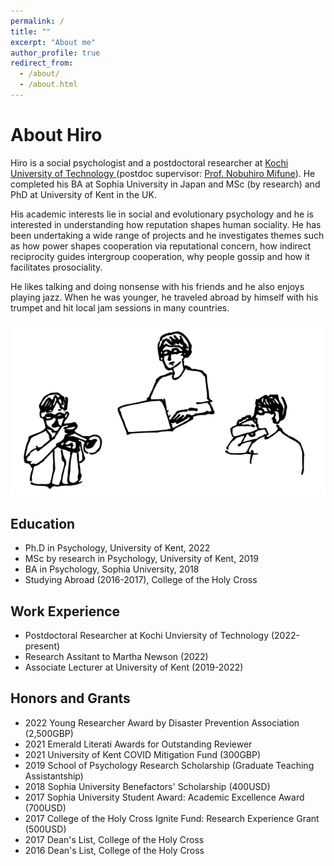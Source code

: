 ```yaml
---
permalink: /
title: ""
excerpt: "About me"
author_profile: true
redirect_from: 
  - /about/
  - /about.html
---
```


# About Hiro

Hiro is a social psychologist and a postdoctoral researcher at <a href = "https://www.kochi-tech.ac.jp/kut/english/">Kochi University of Technology </a> (postdoc supervisor: <a href="https://www.kochi-tech.ac.jp/profile/en/mifune-nobuhiro.html">Prof. Nobuhiro Mifune</a>). He completed his BA at Sophia University in Japan and MSc (by research) and PhD at University of Kent in the UK.

His academic interests lie in social and evolutionary psychology and he is interested in understanding how reputation shapes human sociality. He has been undertaking a wide range of projects and he investigates themes such as how power shapes cooperation via reputational concern, how indirect reciprocity guides intergroup cooperation, why people gossip and how it facilitates prosociality.

He likes talking and doing nonsense with his friends and he also enjoys playing jazz. When he was younger, he traveled abroad by himself with his trumpet and hit local jam sessions in many countries.

![image](/assets/images/imada_web_touka_c-01-r.png)

## Education

-   Ph.D in Psychology, University of Kent, 2022
-   MSc by research in Psychology, University of Kent, 2019
-   BA in Psychology, Sophia University, 2018
-   Studying Abroad (2016-2017), College of the Holy Cross

## Work Experience

-   Postdoctoral Researcher at Kochi Unviersity of Technology (2022-present)
-   Research Assitant to Martha Newson (2022)
-   Associate Lecturer at University of Kent (2019-2022)

## Honors and Grants

-   2022 Young Researcher Award by Disaster Prevention Association (2,500GBP)
-   2021 Emerald Literati Awards for Outstanding Reviewer
-   2021 University of Kent COVID Mitigation Fund (300GBP)
-   2019 School of Psychology Research Scholarship (Graduate Teaching Assistantship)
-   2018 Sophia University Benefactors' Scholarship (400USD)
-   2017 Sophia University Student Award: Academic Excellence Award (700USD)
-   2017 College of the Holy Cross Ignite Fund: Research Experience Grant (500USD)
-   2017 Dean's List, College of the Holy Cross
-   2016 Dean's List, College of the Holy Cross
